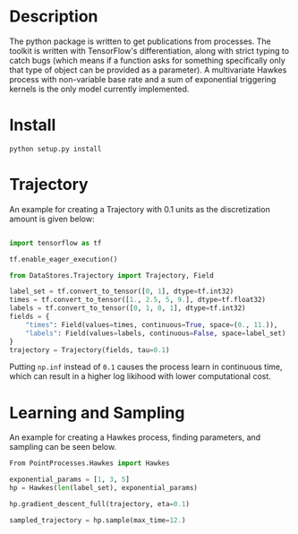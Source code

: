 # Description


The python package is written to get publications from processes.
The toolkit is written with TensorFlow's differentiation, along with
strict typing to catch bugs 
(which means if a function asks for something specifically only that type of object can be provided as a parameter).
 A multivariate Hawkes process with non-variable base rate and a sum of
exponential triggering kernels is the only model currently implemented. 

# Install
```
python setup.py install
```

# Trajectory 

An example for creating a Trajectory with 0.1 units as the discretization amount
is given below: 

```python

import tensorflow as tf

tf.enable_eager_execution()

from DataStores.Trajectory import Trajectory, Field

label_set = tf.convert_to_tensor([0, 1], dtype=tf.int32)
times = tf.convert_to_tensor([1., 2.5, 5, 9.], dtype=tf.float32)
labels = tf.convert_to_tensor([0, 1, 0, 1], dtype=tf.int32)
fields = {
    "times": Field(values=times, continuous=True, space=(0., 11.)),
    "labels": Field(values=labels, continuous=False, space=label_set)
}
trajectory = Trajectory(fields, tau=0.1)
```

Putting ```np.inf``` instead of ```0.1```  causes the process learn in continuous time, which can result in a higher log likihood with lower computational cost.

# Learning and Sampling

An example for creating a Hawkes process, finding parameters, and sampling
can be seen below.

```python
From PointProcesses.Hawkes import Hawkes

exponential_params = [1, 3, 5]
hp = Hawkes(len(label_set), exponential_params)

hp.gradient_descent_full(trajectory, eta=0.1)

sampled_trajectory = hp.sample(max_time=12.)
```
